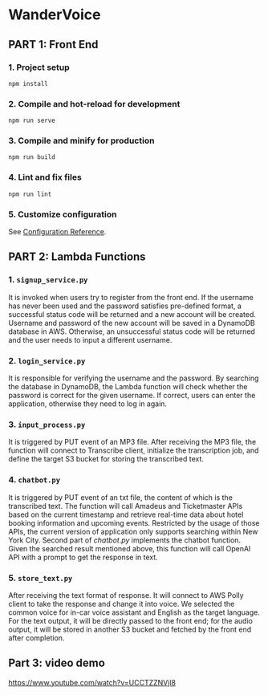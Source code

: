 # WanderVoice

## PART 1: Front End

### 1. Project setup

```
npm install
```

### 2. Compile and hot-reload for development

```
npm run serve
```

### 3. Compile and minify for production

```
npm run build
```

### 4. Lint and fix files

```
npm run lint
```

### 5. Customize configuration

See [Configuration Reference](https://cli.vuejs.org/config/).

## PART 2: Lambda Functions

### 1. ``signup_service.py``

It is invoked when users try to register from the front end. If the username has never been used and the password satisfies pre-defined format, a successful status code will be returned and a new account will be created. Username and password of the new account will be saved in a DynamoDB database in AWS. Otherwise, an unsuccessful status code will be returned and the user needs to input a different username.

### 2. ``login_service.py``

It is responsible for verifying the username and the password. By searching the database in DynamoDB, the Lambda function will check whether the password is correct for the given username. If correct, users can enter the application, otherwise they need to log in again.

### 3. ``input_process.py``

It is triggered by PUT event of an MP3 file. After receiving the MP3 file, the function will connect to Transcribe client, initialize the transcription job, and define the target S3 bucket for storing the transcribed text. 

### 4. ``chatbot.py``

It is triggered by PUT event of an txt file, the content of which is the transcribed text. The function will call Amadeus and Ticketmaster APIs based on the current timestamp and retrieve real-time data about hotel booking information and upcoming events. Restricted by the usage of those APIs, the current version of application only supports searching within New York City. Second part of $chatbot.py$ implements the chatbot function. Given the searched result mentioned above, this function will call OpenAI API with a prompt to get the response in text.

### 5. ``store_text.py``

After receiving the text format of response. It will connect to AWS Polly client to take the response and change it into voice. We selected the common voice for in-car voice assistant and English as the target language. For the text output, it will be directly passed to the front end; for the audio output, it will be stored in another S3 bucket and fetched by the front end after completion. 


## Part 3: video demo
https://www.youtube.com/watch?v=UCCTZZNVjl8


